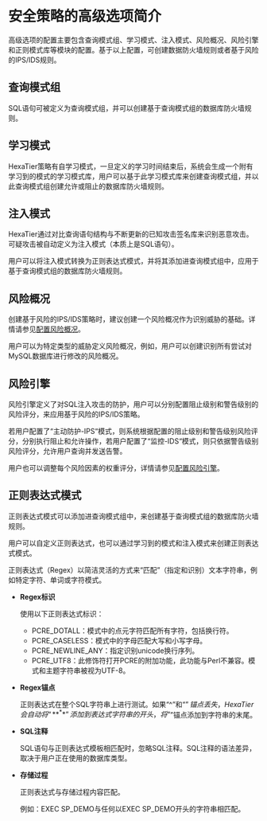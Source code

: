 # 安全策略的高级选项简介<a name="ZH-CN_TOPIC_0111166350"></a>

高级选项的配置主要包含查询模式组、学习模式、注入模式、风险概况、风险引擎和正则模式库等模块的配置。基于以上配置，可创建数据防火墙规则或者基于风险的IPS/IDS规则。

## 查询模式组<a name="zh-cn_topic_0110575000_section5454024142817"></a>

SQL语句可被定义为查询模式组，并可以创建基于查询模式组的数据库防火墙规则。

## 学习模式<a name="zh-cn_topic_0110575000_section6978194971219"></a>

HexaTier策略有自学习模式，一旦定义的学习时间结束后，系统会生成一个附有学习到的模式的学习模式库，用户可以基于此学习模式库来创建查询模式组，并以此查询模式组创建允许或阻止的数据库防火墙规则。

## 注入模式<a name="zh-cn_topic_0110575000_section2752651172116"></a>

HexaTier通过对比查询语句结构与不断更新的已知攻击签名库来识别恶意攻击。可疑攻击被自动定义为注入模式（本质上是SQL语句）。

用户可以将注入模式转换为正则表达式模式，并将其添加进查询模式组中，应用于基于查询模式组的数据库防火墙规则。

## 风险概况<a name="zh-cn_topic_0110575000_section14435132917129"></a>

创建基于风险的IPS/IDS策略时，建议创建一个风险概况作为识别威胁的基础。详情请参见[配置风险概况](配置风险概况.md#ZH-CN_TOPIC_0111166352)。

用户可以为特定类型的威胁定义风险概况，例如，用户可以创建识别所有尝试对MySQL数据库进行修改的风险概况。

## 风险引擎<a name="zh-cn_topic_0110575000_section167481354123"></a>

风险引擎定义了对SQL注入攻击的防护，用户可以分别配置阻止级别和警告级别的风险评分，来应用基于风险的IPS/IDS策略。

若用户配置了“主动防护-IPS“模式，则系统根据配置的阻止级别和警告级别风险评分，分别执行阻止和允许操作，若用户配置了“监控-IDS“模式，则只依据警告级别风险评分，允许用户查询并发送告警。

用户也可以调整每个风险因素的权重评分，详情请参见[配置风险引擎](配置风险引擎.md#ZH-CN_TOPIC_0111166556)。

## 正则表达式模式<a name="zh-cn_topic_0110575000_section969744319121"></a>

正则表达式模式可以添加进查询模式组中，来创建基于查询模式组的数据库防火墙规则。

用户可以自定义正则表达式，也可以通过学习到的模式和注入模式来创建正则表达式模式。

正则表达式（Regex）以简洁灵活的方式来“匹配”（指定和识别）文本字符串，例如特定字符、单词或字符模式。

-   **Regex标识**

    使用以下正则表达式标识：

    -   PCRE\_DOTALL：模式中的点元字符匹配所有字符，包括换行符。
    -   PCRE\_CASELESS：模式中的字母匹配大写和小写字母。
    -   PCRE\_NEWLINE\_ANY：指定识别unicode换行序列。
    -   PCRE\_UTF8：此修饰符打开PCRE的附加功能，此功能与Perl不兼容。模式和主题字符串被视为UTF-8。

-   **Regex锚点**

    正则表达式在整个SQL字符串上进行测试。如果“^”和“$”锚点丢失，HexaTier会自动将“**^**”添加到表达式字符串的开头，将“$”锚点添加到字符串的末尾。

-   **SQL注释**

    SQL语句与正则表达式模板相匹配时，忽略SQL注释。SQL注释的语法差异，取决于用户正在使用的数据库类型。

-   **存储过程**

    正则表达式与存储过程内容匹配。

    例如：EXEC SP\_DEMO与任何以EXEC SP\_DEMO开头的字符串相匹配。



